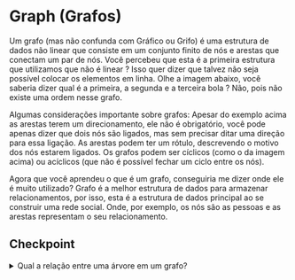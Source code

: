 # Graph (Grafos)
Um grafo (mas não confunda com Gráfico ou Grifo) é uma estrutura de dados não linear que consiste em um conjunto finito de nós e arestas que conectam um par de nós.
Você percebeu que esta é a primeira estrutura que utilizamos que não é linear ? Isso quer dizer que talvez não seja possível colocar os elementos em linha. Olhe a imagem abaixo, você saberia dizer qual é a primeira, a segunda e a terceira bola ? Não, pois não existe uma ordem nesse grafo.



Algumas considerações importante sobre grafos:
Apesar do exemplo acima as arestas terem um direcionamento, ele não é obrigatório, você pode apenas dizer que dois nós são ligados, mas sem precisar ditar uma direção para essa ligação.
As arestas podem ter um rótulo, descrevendo o motivo dos nós estarem ligados.
Os grafos podem ser cíclicos (como o da imagem acima) ou acíclicos (que não é possível fechar um ciclo entre os nós).

Agora que você aprendeu o que é um grafo, conseguiria me dizer onde ele é muito utilizado?
Grafo é a melhor estrutura de dados para armazenar relacionamentos, por isso, esta é a estrutura de dados principal ao se construir uma rede social. Onde, por exemplo, os nós são as pessoas e as arestas representam o seu relacionamento.


## Checkpoint
<details>
<summary>Qual a relação entre uma árvore em um grafo?</summary>
<p>A árvore é um grafo direcionado acíclico que possui um nó chamado raiz que indica o início do grafo.</p>
</details>
